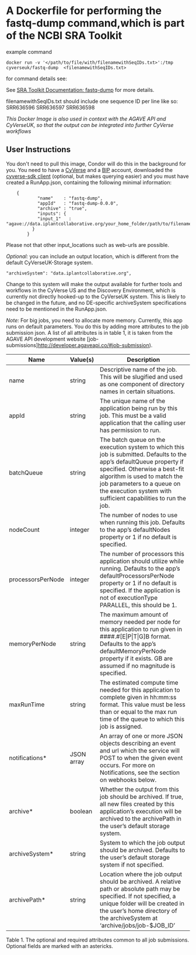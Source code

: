 # A Dockerfile for performing the fastq-dump command,which is part of the NCBI SRA Toolkit

example command
```
docker run -v '</path/to/file/with/filenamewithSeqIDs.txt>':/tmp cyverseuk/fastq-dump  <filenamewithSeqIDs.txt>
```
for command details see:

See [SRA Toolkit Documentation: fastq-dump](https://trace.ncbi.nlm.nih.gov/Traces/sra/sra.cgi?view=toolkit_doc&f=fastq-dump) for more details.

filenamewithSeqIDs.txt should include one sequence ID per line like so:
SRR636596
SRR636597
SRR636598


*This Docker Image is also used in context with the AGAVE API and CyVerseUK, so that the output can be integrated into further CyVerse workflows*

## User Instructions
You don't need to pull this image, Condor will do this in the background for you.
You need to have a [CyVerse](https://user.cyverse.org/) and a [BIP](https://bip.earlham.ac.uk/) account, downloaded the [cyverse-sdk client](https://github.com/cyverse/cyverse-sdk) (optional, but makes querying easier) and you must have created a RunApp.json, containing the following minimal information:


        {
                "name"    : "fastq-dump",
                "appId"   : "fastq-dump-0.0.0",
                "archive" : "true",
                "inputs": {
                "input_1"   : "agave://data.iplantcollaborative.org/your_home_folder/path/to/filenamewithSeqIDs.txt"
              }
            }

Please not that other input_locations such as web-urls are possible.


_Optional:_ you can include an output location, which is different from the default CyVerseUK-Storage system.

    "archiveSystem": "data.iplantcollaborative.org",

Change to this system will make the output available for further tools and workflows in the CyVerse US and the Discovery Environment, which is currently not directly hooked-up to the CyVerseUK system. This is likely to be changed in the future, and no DE-specific archiveSystem specifications need to be mentioned in the RunApp.json.

_Note:_ For big jobs, you need to allocate more memory. Currently, this app runs on default parameters. You do this by adding more attributes to the job submission json. A list of all attributes is in table 1, it is taken from the AGAVE API development website [job-submissions]http://developer.agaveapi.co/#job-submission).

<table>
    <thead>
        <tr>
            <th>Name</th>
            <th>Value(s)</th>
            <th>Description</th>
        </tr>
    </thead>
    <tbody>
        <tr>
            <td>name</td>
            <td>string</td>
            <td>Descriptive name of the job. This will be slugified and used as one component of directory names in certain situations.</td>
        </tr>
        <tr>
            <td>appId</td>
            <td>string</td>
            <td>The unique name of the application being run by this job. This must be a valid application that the calling user has permission to run.</td>
        </tr>
        <tr>
            <td>batchQueue</td>
            <td>string</td>
            <td>The batch queue on the execution system to which this job is submitted. Defaults to the app&rsquo;s defaultQueue property if specified. Otherwise a best-fit algorithm is used to match the job parameters to a queue on the execution system with sufficient capabilities to run the job.</td>
        </tr>
        <tr>
            <td>nodeCount</td>
            <td>integer</td>
            <td>The number of nodes to use when running this job. Defaults to the app&rsquo;s defaultNodes property or 1 if no default is specified.</td>
        </tr>
        <tr>
            <td>processorsPerNode</td>
            <td>integer</td>
            <td>The number of processors this application should utilize while running. Defaults to the app&rsquo;s defaultProcessorsPerNode property or 1 if no default is specified. If the application is not of executionType PARALLEL, this should be 1.</td>
        </tr>
        <tr>
            <td>memoryPerNode</td>
            <td>string</td>
            <td>The maximum amount of memory needed per node for this application to run given in ####.#[E|P|T|G]B format. Defaults to the app&rsquo;s defaultMemoryPerNode property if it exists. GB are assumed if no magnitude is specified.</td>
        </tr>
        <tr>
            <td>maxRunTime</td>
            <td>string</td>
            <td>The estimated compute time needed for this application to complete given in hh:mm:ss format. This value must be less than or equal to the max run time of the queue to which this job is assigned. </td>
        </tr>
        <tr>
            <td>notifications*</td>
            <td>JSON array</td>
            <td>An array of one or more JSON objects describing an event and url which the service will POST to when the given event occurs. For more on Notifications, see the section on webhooks below.</td>
        </tr>
        <tr>
            <td>archive*</td>
            <td>boolean</td>
            <td>Whether the output from this job should be archived. If true, all new files created by this application&rsquo;s execution will be archived to the archivePath in the user&rsquo;s default storage system.</td>
        </tr>
        <tr>
            <td>archiveSystem*</td>
            <td>string</td>
            <td>System to which the job output should be archived. Defaults to the user&rsquo;s default storage system if not specified.</td>
        </tr>
        <tr>
            <td>archivePath*</td>
            <td>string</td>
            <td>Location where the job output should be archived. A relative path or absolute path may be specified. If not specified, a unique folder will be created in the user&rsquo;s home directory of the archiveSystem at &lsquo;archive/jobs/job-$JOB_ID&rsquo;</td>
        </tr>
    </tbody>
</table>

<p class="table-caption">Table 1. The optional and required attributes common to all job submissions. Optional fields are marked with an astericks.</p>
